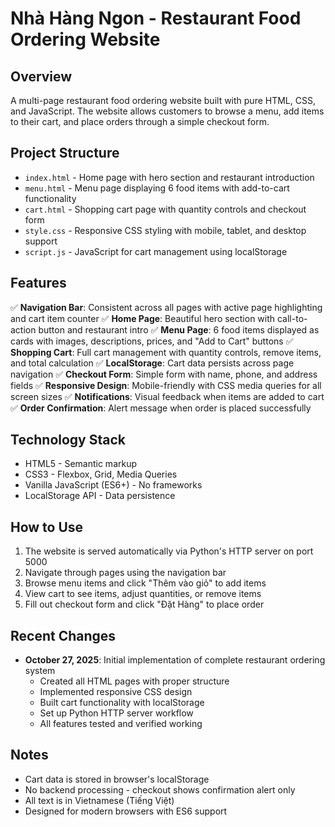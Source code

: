 # Nhà Hàng Ngon - Restaurant Food Ordering Website

## Overview
A multi-page restaurant food ordering website built with pure HTML, CSS, and JavaScript. The website allows customers to browse a menu, add items to their cart, and place orders through a simple checkout form.

## Project Structure
- `index.html` - Home page with hero section and restaurant introduction
- `menu.html` - Menu page displaying 6 food items with add-to-cart functionality
- `cart.html` - Shopping cart page with quantity controls and checkout form
- `style.css` - Responsive CSS styling with mobile, tablet, and desktop support
- `script.js` - JavaScript for cart management using localStorage

## Features
✅ **Navigation Bar**: Consistent across all pages with active page highlighting and cart item counter
✅ **Home Page**: Beautiful hero section with call-to-action button and restaurant intro
✅ **Menu Page**: 6 food items displayed as cards with images, descriptions, prices, and "Add to Cart" buttons
✅ **Shopping Cart**: Full cart management with quantity controls, remove items, and total calculation
✅ **LocalStorage**: Cart data persists across page navigation
✅ **Checkout Form**: Simple form with name, phone, and address fields
✅ **Responsive Design**: Mobile-friendly with CSS media queries for all screen sizes
✅ **Notifications**: Visual feedback when items are added to cart
✅ **Order Confirmation**: Alert message when order is placed successfully

## Technology Stack
- HTML5 - Semantic markup
- CSS3 - Flexbox, Grid, Media Queries
- Vanilla JavaScript (ES6+) - No frameworks
- LocalStorage API - Data persistence

## How to Use
1. The website is served automatically via Python's HTTP server on port 5000
2. Navigate through pages using the navigation bar
3. Browse menu items and click "Thêm vào giỏ" to add items
4. View cart to see items, adjust quantities, or remove items
5. Fill out checkout form and click "Đặt Hàng" to place order

## Recent Changes
- **October 27, 2025**: Initial implementation of complete restaurant ordering system
  - Created all HTML pages with proper structure
  - Implemented responsive CSS design
  - Built cart functionality with localStorage
  - Set up Python HTTP server workflow
  - All features tested and verified working

## Notes
- Cart data is stored in browser's localStorage
- No backend processing - checkout shows confirmation alert only
- All text is in Vietnamese (Tiếng Việt)
- Designed for modern browsers with ES6 support
